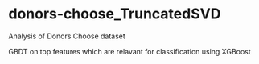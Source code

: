 # donors-choose_TruncatedSVD
Analysis of Donors Choose dataset 

GBDT on top features which are relavant for classification using XGBoost
